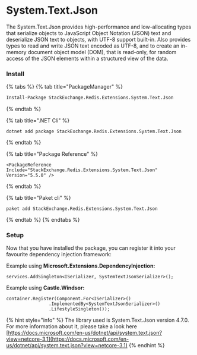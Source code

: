 # System.Text.Json

The System.Text.Json provides high-performance and low-allocating types that serialize objects to JavaScript Object Notation (JSON) text and deserialize JSON text to objects, with UTF-8 support built-in. Also provides types to read and write JSON text encoded as UTF-8, and to create an in-memory document object model (DOM), that is read-only, for random access of the JSON elements within a structured view of the data.

### Install

{% tabs %}
{% tab title="PackageManager" %}
```bash
Install-Package StackExchange.Redis.Extensions.System.Text.Json
```
{% endtab %}

{% tab title=".NET Cli" %}
```
dotnet add package StackExchange.Redis.Extensions.System.Text.Json
```
{% endtab %}

{% tab title="Package Reference" %}
```
<PackageReference Include="StackExchange.Redis.Extensions.System.Text.Json" Version="5.5.0" />
```
{% endtab %}

{% tab title="Paket cli" %}
```
paket add StackExchange.Redis.Extensions.System.Text.Json
```
{% endtab %}
{% endtabs %}

### Setup

Now that you have installed the package, you can register it into your favourite dependency injection framework:

Example using **Microsoft.Extensions.DependencyInjection:**

```
services.AddSingleton<ISerializer, SystemTextJsonSerializer>();
```

Example using **Castle.Windsor:**

```
container.Register(Component.For<ISerializer>()
				.ImplementedBy<SystemTextJsonSerializer>()
				.LifestyleSingleton());
```

{% hint style="info" %}
The library used is System.Text.Json version 4.7.0. For more information about it, please take a look here [https://docs.microsoft.com/en-us/dotnet/api/system.text.json?view=netcore-3.1](https://docs.microsoft.com/en-us/dotnet/api/system.text.json?view=netcore-3.1)
{% endhint %}
